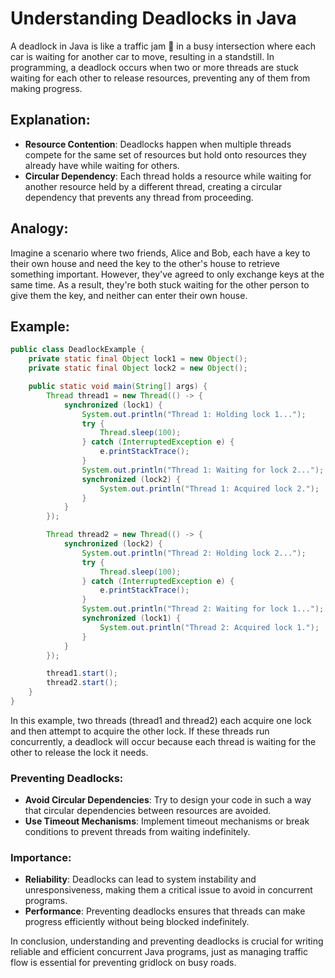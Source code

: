 # Understanding Deadlocks in Java

A deadlock in Java is like a traffic jam 🚗 in a busy intersection where each car is waiting for another car to move, resulting in a standstill. In programming, a deadlock occurs when two or more threads are stuck waiting for each other to release resources, preventing any of them from making progress.

## Explanation:
- **Resource Contention**: Deadlocks happen when multiple threads compete for the same set of resources but hold onto resources they already have while waiting for others.
- **Circular Dependency**: Each thread holds a resource while waiting for another resource held by a different thread, creating a circular dependency that prevents any thread from proceeding.

## Analogy:
Imagine a scenario where two friends, Alice and Bob, each have a key to their own house and need the key to the other's house to retrieve something important. However, they've agreed to only exchange keys at the same time. As a result, they're both stuck waiting for the other person to give them the key, and neither can enter their own house.

## Example:
```java
public class DeadlockExample {
    private static final Object lock1 = new Object();
    private static final Object lock2 = new Object();

    public static void main(String[] args) {
        Thread thread1 = new Thread(() -> {
            synchronized (lock1) {
                System.out.println("Thread 1: Holding lock 1...");
                try {
                    Thread.sleep(100);
                } catch (InterruptedException e) {
                    e.printStackTrace();
                }
                System.out.println("Thread 1: Waiting for lock 2...");
                synchronized (lock2) {
                    System.out.println("Thread 1: Acquired lock 2.");
                }
            }
        });

        Thread thread2 = new Thread(() -> {
            synchronized (lock2) {
                System.out.println("Thread 2: Holding lock 2...");
                try {
                    Thread.sleep(100);
                } catch (InterruptedException e) {
                    e.printStackTrace();
                }
                System.out.println("Thread 2: Waiting for lock 1...");
                synchronized (lock1) {
                    System.out.println("Thread 2: Acquired lock 1.");
                }
            }
        });

        thread1.start();
        thread2.start();
    }
}
```

In this example, two threads (thread1 and thread2) each acquire one lock and then attempt to acquire the other lock. If these threads run concurrently, a deadlock will occur because each thread is waiting for the other to release the lock it needs.

### Preventing Deadlocks:

* **Avoid Circular Dependencies**: Try to design your code in such a way that circular dependencies between resources are avoided.
* **Use Timeout Mechanisms**: Implement timeout mechanisms or break conditions to prevent threads from waiting indefinitely.

### Importance:

* **Reliability**: Deadlocks can lead to system instability and unresponsiveness, making them a critical issue to avoid in concurrent programs.
* **Performance**: Preventing deadlocks ensures that threads can make progress efficiently without being blocked indefinitely.

In conclusion, understanding and preventing deadlocks is crucial for writing reliable and efficient concurrent Java programs, just as managing traffic flow is essential for preventing gridlock on busy roads.